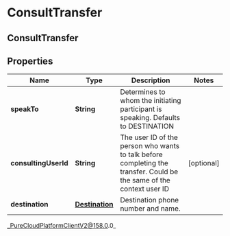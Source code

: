 # ConsultTransfer

## ConsultTransfer

## Properties

|Name | Type | Description | Notes|
|------------ | ------------- | ------------- | -------------|
| **speakTo** | **String** | Determines to whom the initiating participant is speaking. Defaults to DESTINATION | |
| **consultingUserId** | **String** | The user ID of the person who wants to talk before completing the transfer. Could be the same of the context user ID | [optional] |
| **destination** | [**Destination**](Destination) | Destination phone number and name. | |



_PureCloudPlatformClientV2@158.0.0_
